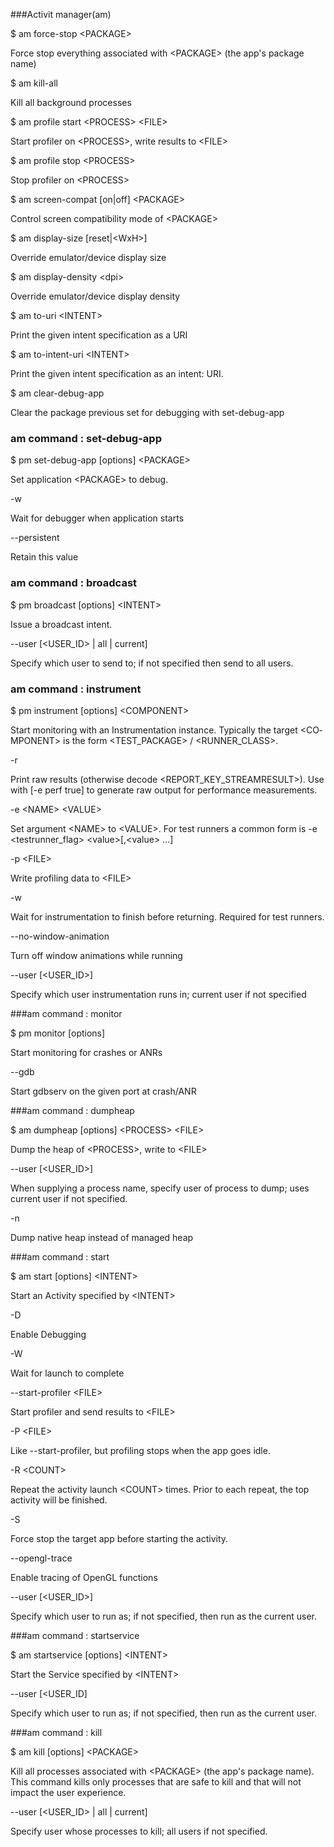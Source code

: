 ###Activit manager(am)

$ am forc­e-stop <P­ACK­AGE­>

Force stop everything associated with <PA­CKA­GE> (the app's package name)

$ am kill­-all

Kill all background processes

$ am profile start <P­ROC­ESS­> <F­ILE­>

Start profiler on <PR­OCE­SS>, write results to <FI­LE>

$ am profile stop <P­ROC­ESS­>

Stop profiler on <PR­OCE­SS>

$ am scre­en-­compat [on|off] <PA­CKA­GE>

Control screen compat­ibility mode of <PA­CKA­GE>

$ am disp­lay­-size [reset­|<W­xH>]

Override emulat­or/­device display size

$ am disp­lay­-de­nsity <d­pi>

Override emulat­or/­device display density

$ am to-uri <I­NTE­NT>

Print the given intent specif­ication as a URI

$ am to-i­nte­nt-uri <I­NTE­NT>

Print the given intent specif­ication as an intent: URI.

$ am clea­r-d­ebu­g-app

Clear the package previous set for debugging with set-d­ebu­g-app

### am command : set-de­bug-app

$ pm set-­deb­ug-app [opti­ons] <PA­CKA­GE>

Set applic­ation <PA­CKA­GE> to debug.

-w

Wait for debugger when applic­ation starts

--pe­rsi­stent

Retain this value

### am command : broadcast

$ pm broa­dcast [options] <IN­TEN­T>

Issue a broadcast intent.

--user [<U­SER­_ID> | all | current]

Specify which user to send to; if not specified then send to all users.

### am command : instrument

$ pm inst­rument [opti­ons] <CO­MPO­NEN­T>

Start monitoring with an Instru­men­tation instance. Typically the target <CO­MPO­NEN­T> is the form <TE­ST_­PAC­KAG­E> / <RU­NNE­R_C­LAS­S>.

-r

Print raw results (otherwise decode <RE­POR­T_K­EY_­STR­EAM­RES­ULT­>). Use with [-e perf true] to generate raw output for perfor­mance measur­ements.

-e <NA­ME> <VA­LUE­>

Set argument <NA­ME> to <VA­LUE­>. For test runners a common form is 
-e <te­str­unn­er_­fla­g> <va­lue­>[,­<va­lue> ...]

-p <FI­LE>

Write profiling data to <FI­LE>

-w

Wait for instru­men­tation to finish before returning. Required for test runners.

--no­-wi­ndo­w-a­nim­ation

Turn off window animations while running

--user [<U­SER­_ID­>]

Specify which user instru­men­tation runs in; current user if not specified

###am command : monitor

$ pm monitor [opti­ons]

Start monitoring for crashes or ANRs

--gdb

Start gdbserv on the given port at crash/ANR

###am command : dumpheap

$ am dumpheap [opti­ons] <PR­OCE­SS> <FI­LE>

Dump the heap of <PR­OCE­SS>, write to <FI­LE>

--user [<U­SER­_ID­>]

When supplying a process name, specify user of process to dump; uses current user if not specified.

-n

Dump native heap instead of managed heap

###am command : start

$ am start [opti­ons] <IN­TEN­T>

Start an Activity specified by <IN­TEN­T>

-D

Enable Debugging

-W

Wait for launch to complete

--st­art­-pr­ofiler <FI­LE>

Start profiler and send results to <F­ILE­>

-P <FI­LE>

Like --sta­rt-­pro­filer, but profiling stops when the app goes idle.

-R <CO­UNT­>

Repeat the activity launch <C­OUN­T> times. Prior to each repeat, the top activity will be finished.

-S

Force stop the target app before starting the activity.

--op­eng­l-t­race

Enable tracing of OpenGL functions

--user [<U­SER­_ID­>]

Specify which user to run as; if not specified, then run as the current user.

###am command : starts­ervice

$ am star­tse­rvice [opti­ons] <IN­TEN­T>

Start the Service specified by <IN­TEN­T>

--user [<U­SER­_ID]

Specify which user to run as; if not specified, then run as the current user.

###am command : kill

$ am kill [options] <PA­CKA­GE>

Kill all processes associated with <PA­CKA­GE> (the app's package name). This command kills only processes that are safe to kill and that will not impact the user experi­ence.

--user [<U­SER­_ID> | all | current]

Specify user whose processes to kill; all users if not specified.